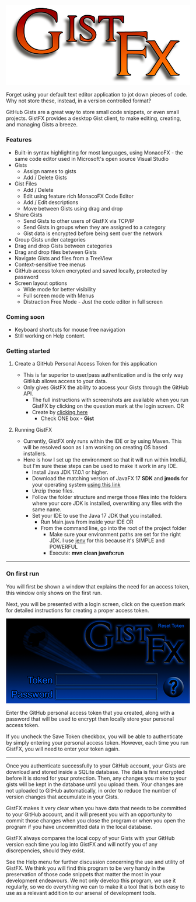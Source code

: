 ![Login image](./img/Logo.png)

Forget using your default text editor application to jot down pieces of
code. Why not store these, instead, in a version controlled format?

GitHub Gists are a great way to store small code snippets, or even small
projects. GistFX provides a desktop Gist client, to make editing, creating, and
managing Gists a breeze.

### Features
- Built-in syntax highlighting for most  languages, using MonacoFX  - the same code editor used in Microsoft's open source Visual Studio
- Gists
    - Assign names to gists
    - Add / Delete Gists
- Gist Files
    - Add / Delete
    - Edit using feature rich MonacoFX Code Editor
    - Add / Edit descriptions
    - Move between Gists using drag and drop
- Share Gists
    - Send Gists to other users of GistFX via TCP/IP
    - Send Gists in groups when they are assigned to a category
    - Gist data is encrypted before being sent over the network
- Group Gists under categories
- Drag and drop Gists between categories
- Drag and drop files between Gists
- Navigate Gists and files from a TreeView
- Context-sensitive tree menus
- GitHub access token encrypted and saved locally, protected by password
- Screen layout options
    - Wide mode for better visibility
    - Full screen mode with Menus
    - Distraction Free Mode - Just the code editor in full screen

### Coming soon
- Keyboard shortcuts for mouse free navigation
- Still working on Help content.
### Getting started

1. Create a GitHub Personal Access Token for this application
    - This is far superior to user/pass authentication and is the only way GitHub allows access to your data.
    - Only gives GistFX the ability to access your Gists through the GitHub API.
        - The full instructions with screenshots are available when you run GistFX by clicking on the question mark at the login screen. OR
        - Create by [clicking here](https://github.com/settings/tokens/new)
            - Check ONE box - **Gist**

2. Running GistFX
    - Currently, GistFX only runs within the IDE or by using Maven. This will be resolved soon as I am working on creating OS based installers.
    - Here is how I set up the environment so that it will run within IntelliJ, but I'm sure these steps can be used to make it work in any IDE.
        - Install Java JDK 17.0.1 or higher.
        - Download the matching version of JavaFX 17 **SDK** and **jmods** for your operating system [using this link](https://gluonhq.com/products/javafx/)
        - Unzip those files.
        - Follow the folder structure and merge those files into the folders where your core JDK is installed, overwriting any files with the same name.
        - Set your IDE to use the Java 17 JDK that you installed.
            - Run Main.java from inside your IDE OR
            - From the command line, go into the root of the project folder
                - Make sure your environment paths are set for the right JDK. I use [jenv](https://www.jenv.be/) for this because it's SIMPLE and POWERFUL
                - Execute: **mvn clean javafx:run**
---

### On first run

You will first be shown a window that explains the need for an access token, this window only shows on the first run.

Next, you will be presented with a login screen, click on the question mark for detailed instructions for creating a proper access token.

![Login image](./img/GistFX-Login.png)

Enter the GitHub personal access token that you created, along with a password that will be used to encrypt then locally store your personal access token.

If you uncheck the Save Token checkbox, you will be able to authenticate by simply entering your personal access token. However, each time you run GistFX, you will need to enter your token again.

---

Once you authenticate successfully to your GitHub account, your Gists are download and stored inside a SQLite database. The data is first encrypted before it is stored for your protection. Then, any changes you make to your gists will be kept in the database until you upload them. Your changes are not uploaded to GitHub automatically, in order to reduce the number of version changes that accumulate in your Gists.

GistFX makes it very clear when you have data that needs to be committed to your GitHub account, and it will present you with an opportunity to commit those changes when you close the program or when you open the program if you have uncommitted data in the local database.

GistFX always compares the local copy of your Gists with your GitHub version each time you log into GistFX and will notify you of any discrepencies, should they exist.

See the Help menu for further discussion concerning the use and utility of GistFX. We think you will find this program to be very handy in the preservation of those code snippets that matter the most in your development endeavours. We not only develop this program, we use it regularly, so we do everything we can to make it a tool that is both easy to use as a relevant addition to our arsenal of development tools.
